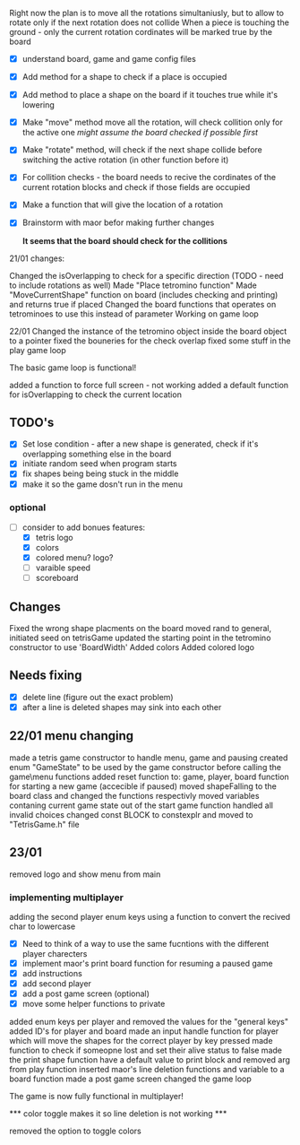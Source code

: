 

Right now the plan is to move all the rotations simultaniusly, but to allow to rotate only if the next rotation does not collide
When a piece is touching the ground - only the current rotation cordinates will be marked true by the board


- [x] understand board, game and game config files
- [x] Add method for a shape to check if a place is occupied
- [x] Add method to place a shape on the board if it touches true while it's lowering
- [x] Make "move" method move all the rotation, will check collition only for the active one *might assume the board checked if possible first*
- [x] Make "rotate" method, will check if the next shape collide before switching the active rotation (in other function before it)

- [x] For collition checks - the board needs to recive the cordinates of the current rotation blocks and check if those fields are occupied

- [x] Make a function that will give the location of a rotation

- [x] Brainstorm with maor befor making further changes

	**It seems that the board should check for the collitions**

21/01 changes:

Changed the isOverlapping to check for a specific direction (TODO - need to include rotations as well)
Made "Place tetromino function"
Made "MoveCurrentShape" function on board (includes checking and printing) and returns true if placed
Changed the board functions that operates on tetrominoes to use this instead of parameter
Working on game loop

22/01
Changed the instance of the tetromino object inside the board object to a pointer
fixed the bouneries for the check overlap
fixed some stuff in the play game loop

The basic game loop is functional!

added  a function to force full screen - not working
added a default function for isOverlapping to check the current location

## TODO's
- [x] Set lose condition - after a new shape is generated, check if it's overlapping something else in the board
- [x] initiate random seed when program starts
- [x] fix shapes being being stuck in the middle
- [x] make it so the game dosn't run in the menu
### optional
- [ ] consider to add bonues features:
	- [x] tetris logo
	- [x] colors
	- [x] colored menu? logo?
	- [ ] varaible speed
	- [ ] scoreboard

## Changes
Fixed the wrong shape placments on the board
moved rand to general, initiated seed on tetrisGame
updated the starting point in the tetromino constructor to use 'BoardWidth'
Added colors
Added colored logo

## Needs fixing
- [x] delete line (figure out the exact problem)
- [x] after a line is deleted shapes may sink into each other

## 22/01 menu changing
made a tetris game constructor to handle menu, game and pausing
created enum "GameState" to be used by the game constructor before calling the game\menu functions
added reset function to: game, player, board function for starting a new game (accecible if paused)
moved shapeFalling to the board class and changed the functions respectivly
moved variables contaning current game state out of the start game function
handled all invalid choices
changed const BLOCK to constexplr and moved to "TetrisGame.h" file

## 23/01
removed logo and show menu from main

### implementing multiplayer
adding the second player enum keys
using a function to convert the recived char to lowercase

- [x] Need to think of a way to use the same fucntions with the different player charecters
- [x] implement maor's print board function for resuming a paused game
- [x] add instructions
- [x] add second player
- [x] add a post game screen (optional)
- [x] move some helper functions to private

added enum keys per player and removed the values for the "general keys"
added ID's for player and board
made an input handle function for player which will move the shapes for the correct player by key pressed
made function to check if someopne lost and set their alive status to false
made the print shape function have a default value to print block and removed arg from play function
inserted maor's line deletion functions and variable to a board function
made a post game screen
changed the game loop

The game is now fully functional in multiplayer!

*** color toggle makes it so line deletion is not working ***

removed the option to toggle colors

